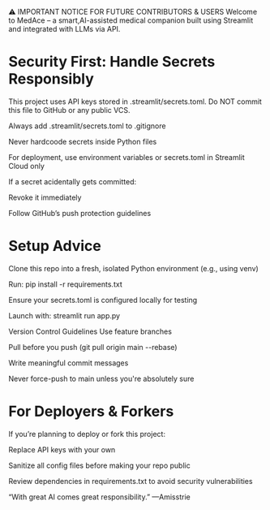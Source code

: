 ⚠️ IMPORTANT NOTICE FOR FUTURE CONTRIBUTORS & USERS
Welcome to MedAce – a smart,AI-assisted medical companion built using Streamlit and integrated with LLMs via API.

#  Security First: Handle Secrets Responsibly
This project uses API keys stored in .streamlit/secrets.toml. Do NOT commit this file to GitHub or any public VCS.

Always add .streamlit/secrets.toml to .gitignore

Never hardcoode secrets inside Python files

For deployment, use environment variables or secrets.toml in Streamlit Cloud only

If a secret acidentally gets committed:

Revoke it immediately

Follow GitHub’s push protection guidelines

#  Setup Advice
Clone this repo into a fresh, isolated Python environment (e.g., using venv)

Run: pip install -r requirements.txt

Ensure your secrets.toml is configured locally for testing

Launch with: streamlit run app.py

Version Control Guidelines
Use feature branches

Pull before you push (git pull origin main --rebase)

Write meaningful commit messages

Never force-push to main unless you're absolutely sure

# For Deployers & Forkers
If you’re planning to deploy or fork this project:

Replace API keys with your own

Sanitize all config files before making your repo public

Review dependencies in requirements.txt to avoid security vulnerabilities

“With great AI comes great responsibility.”
—Amisstrie
